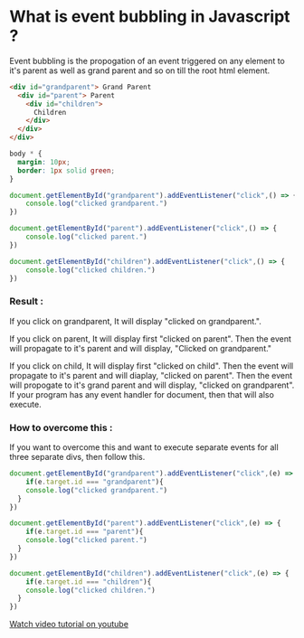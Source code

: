 # What is event bubbling in Javascript ?

Event bubbling is the propogation of an event triggered on any element to it's parent as well as grand parent and so on till the root html element.

```html
<div id="grandparent"> Grand Parent
  <div id="parent"> Parent
    <div id="children"> 
      Children
    </div>
  </div>
</div>
```

```css
body * {
  margin: 10px;
  border: 1px solid green;
}
```

```js
document.getElementById("grandparent").addEventListener("click",() => {
	console.log("clicked grandparent.")
})

document.getElementById("parent").addEventListener("click",() => {
	console.log("clicked parent.")
})

document.getElementById("children").addEventListener("click",() => {
	console.log("clicked children.")
})
```

### Result :

If you click on grandparent, It will display "clicked on grandparent.".

If you click on parent, It will display first "clicked on parent". Then the event will propagate to it's parent and will display, "Clicked on grandparent."

If you click on child, It will display first "clicked on child". Then the event will propagate to it's parent and will diaplay, "clicked on parent". Then the event will propogate to it's grand parent and will display, "clicked on grandparent". If your program has any event handler for document, then that will also execute.

### How to overcome this :

If you want to overcome this and want to execute separate events for all three separate divs, then follow this.


```js
document.getElementById("grandparent").addEventListener("click",(e) => {
	if(e.target.id === "grandparent"){
  	console.log("clicked grandparent.")
  }
})

document.getElementById("parent").addEventListener("click",(e) => {
	if(e.target.id === "parent"){
  	console.log("clicked parent.")
  }
})

document.getElementById("children").addEventListener("click",(e) => {
	if(e.target.id === "children"){
  	console.log("clicked children.")
  }
})
```

[Watch video tutorial on youtube](https://youtu.be/hZAjb86f3XQ)

